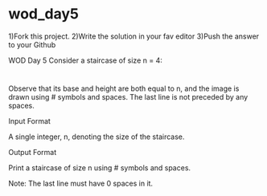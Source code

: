 # wod_day5
1)Fork this project. 2)Write the solution in your fav editor 3)Push the answer to your Github

WOD Day 5
Consider a staircase of size n = 4:

   #
  ##
 ###
####

Observe that its base and height are both equal to n, and the image is drawn using # symbols and spaces. The last line is not preceded by any spaces.

Input Format

A single integer, n, denoting the size of the staircase.

Output Format

Print a staircase of size n using # symbols and spaces.

Note: The last line must have 0 spaces in it.

